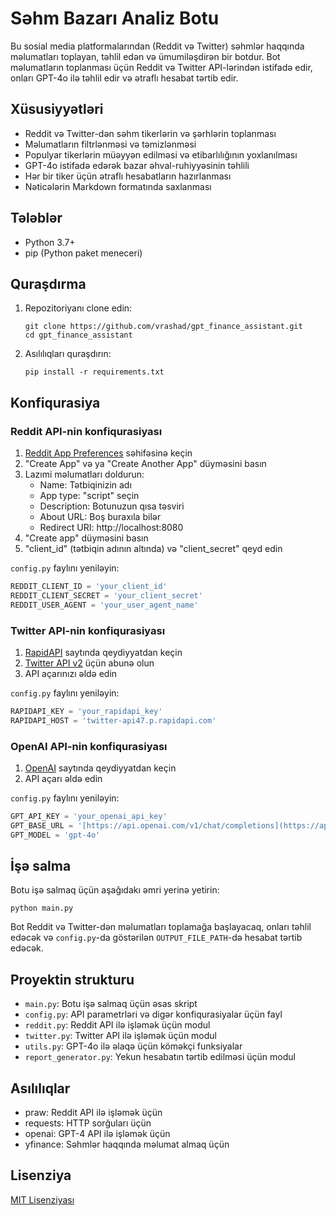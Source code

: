 # Səhm Bazarı Analiz Botu

Bu sosial media platformalarından (Reddit və Twitter) səhmlər haqqında məlumatları toplayan, təhlil edən və ümumiləşdirən bir botdur. Bot məlumatların toplanması üçün Reddit və Twitter API-lərindən istifadə edir, onları GPT-4o ilə təhlil edir və ətraflı hesabat tərtib edir.

## Xüsusiyyətləri

- Reddit və Twitter-dən səhm tikerlərin və şərhlərin toplanması
- Məlumatların filtrlənməsi və təmizlənməsi
- Populyar tikerlərin müəyyən edilməsi və etibarlılığının yoxlanılması
- GPT-4o istifadə edərək bazar əhval-ruhiyyəsinin təhlili
- Hər bir tiker üçün ətraflı hesabatların hazırlanması
- Nəticələrin Markdown formatında saxlanması

## Tələblər

- Python 3.7+
- pip (Python paket meneceri)

## Quraşdırma

1. Repozitoriyanı clone edin:
   ```
   git clone https://github.com/vrashad/gpt_finance_assistant.git
   cd gpt_finance_assistant
   ```

2. Asılılıqları quraşdırın:
   ```
   pip install -r requirements.txt
   ```

## Konfiqurasiya

### Reddit API-nin konfiqurasiyası

1. [Reddit App Preferences](https://ssl.reddit.com/prefs/apps) səhifəsinə keçin
2. "Create App" və ya "Create Another App" düyməsini basın
3. Lazımi məlumatları doldurun:
   - Name: Tətbiqinizin adı
   - App type: "script" seçin
   - Description: Botunuzun qısa təsviri
   - About URL: Boş buraxıla bilər
   - Redirect URI: http://localhost:8080
4. "Create app" düyməsini basın
5. "client_id" (tətbiqin adının altında) və "client_secret" qeyd edin

`config.py` faylını yeniləyin:
```python
REDDIT_CLIENT_ID = 'your_client_id'
REDDIT_CLIENT_SECRET = 'your_client_secret'
REDDIT_USER_AGENT = 'your_user_agent_name'
```

### Twitter API-nin konfiqurasiyası

1. [RapidAPI](https://rapidapi.com/) saytında qeydiyyatdan keçin
2. [Twitter API v2](https://rapidapi.com/restocked-gAGxip8a_/api/twitter-api47) üçün abunə olun
3. API açarınızı əldə edin

`config.py` faylını yeniləyin:
```python
RAPIDAPI_KEY = 'your_rapidapi_key'
RAPIDAPI_HOST = 'twitter-api47.p.rapidapi.com'
```

### OpenAI API-nin konfiqurasiyası

1. [OpenAI](https://openai.com/) saytında qeydiyyatdan keçin
2. API açarı əldə edin

`config.py` faylını yeniləyin:
```python
GPT_API_KEY = 'your_openai_api_key'
GPT_BASE_URL = '[https://api.openai.com/v1/chat/completions](https://api.openai.com/v1/chat/completions)'  # və ya başqa URL istifadə edirsinizsə
GPT_MODEL = 'gpt-4o'
```

## İşə salma

Botu işə salmaq üçün aşağıdakı əmri yerinə yetirin:

```
python main.py
```

Bot Reddit və Twitter-dən məlumatları toplamağa başlayacaq, onları təhlil edəcək və `config.py`-da göstərilən `OUTPUT_FILE_PATH`-də hesabat tərtib edəcək.

## Proyektin strukturu

- `main.py`: Botu işə salmaq üçün əsas skript
- `config.py`: API parametrləri və digər konfiqurasiyalar üçün fayl
- `reddit.py`: Reddit API ilə işləmək üçün modul
- `twitter.py`: Twitter API ilə işləmək üçün modul
- `utils.py`: GPT-4o ilə əlaqə üçün köməkçi funksiyalar
- `report_generator.py`: Yekun hesabatın tərtib edilməsi üçün modul

## Asılılıqlar

- praw: Reddit API ilə işləmək üçün
- requests: HTTP sorğuları üçün
- openai: GPT-4 API ilə işləmək üçün
- yfinance: Səhmlər haqqında məlumat almaq üçün


## Lisenziya

[MIT Lisenziyası](LICENSE)
